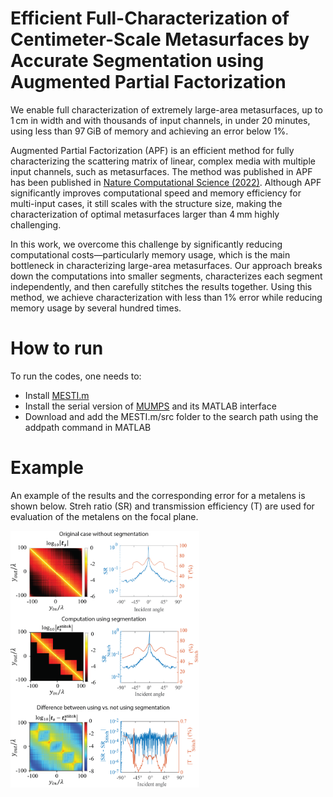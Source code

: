 # Efficient Full-Characterization of Centimeter-Scale Metasurfaces by Accurate Segmentation using Augmented Partial Factorization
We enable full characterization of extremely large-area metasurfaces, up to 1 cm in width and with thousands of input channels, in under 20 minutes, using less than 97 GiB of memory and achieving an error below 1%.

Augmented Partial Factorization (APF) is an efficient method for fully characterizing the scattering matrix of linear, complex media with multiple input channels, such as metasurfaces. The method was published in APF has been published in [ Nature Computational Science (2022)](https://www-nature-com.libproxy2.usc.edu/articles/s43588-022-00370-6). Although APF significantly improves computational speed and memory efficiency for multi-input cases, it still scales with the structure size, making the characterization of optimal metasurfaces larger than 4 mm highly challenging. 

In this work, we overcome this challenge by significantly reducing computational costs—particularly memory usage, which is the main bottleneck in characterizing large-area metasurfaces. Our approach breaks down the computations into smaller segments, characterizes each segment independently, and then carefully stitches the results together. Using this method, we achieve characterization with less than 1% error while reducing memory usage by several hundred times.


# How to run
To run the codes, one needs to:
- Install [MESTI.m](https://github.com/complexphoton/MESTI.m/tree/main)
- Install the serial version of [MUMPS](https://mumps-solver.org/index.php?page=home) and its MATLAB interface
- Download and add the MESTI.m/src folder to the search path using the addpath command in MATLAB

# Example
An example of the results and the corresponding error for a metalens is shown below. Streh ratio (SR) and transmission efficiency (T) are used for evaluation of the metalens on the focal plane.

<img src="figs/GitHub_Figure.png" alt="Figure description" width="60%"/>
